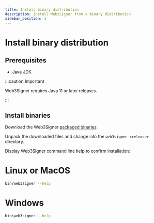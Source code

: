 ```yaml
---
title: Install binary distribution
description: Install Web3Signer from a binary distribution
sidebar_position: 1
---
```


# Install binary distribution

## Prerequisites

- [Java JDK](https://www.oracle.com/java/technologies/javase-downloads.html)

:::caution Important

Web3Signer requires Java 11 or later releases.

:::

## Install binaries

Download the Web3Signer [packaged binaries](https://cloudsmith.io/~consensys/repos/web3signer/packages/?q=tag%3Alatest).

Unpack the downloaded files and change into the `web3signer-<release>` directory.

Display Web3Signer command line help to confirm installation:

<!--tabs-->

# Linux or MacOS

```bash
bin/web3signer --help
```

# Windows

```bat
bin\web3signer --help
```

<!--/tabs-->
